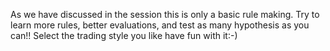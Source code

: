 As we have discussed in the session this is only a basic rule making. 
Try to learn more rules, better evaluations, and test as many hypothesis as you can!!
Select the trading style you like have fun with it:-)
